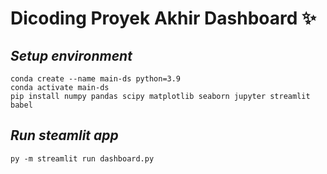 # Dicoding Proyek Akhir Dashboard :sparkles:

## _Setup environment_
```
conda create --name main-ds python=3.9
conda activate main-ds
pip install numpy pandas scipy matplotlib seaborn jupyter streamlit babel
```

## _Run steamlit app_
```
py -m streamlit run dashboard.py
```
